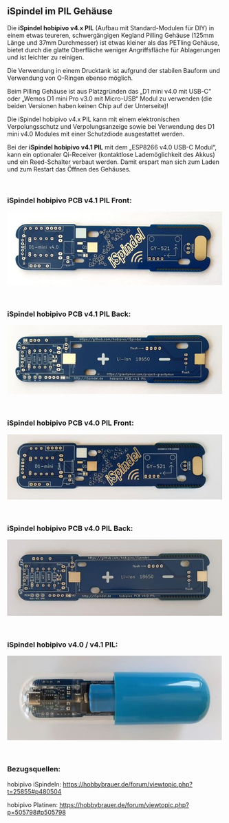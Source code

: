 ## iSpindel im PIL Gehäuse

Die **iSpindel hobipivo v4.x PIL** (Aufbau mit Standard-Modulen für DIY) in einem etwas teureren, schwergängigen Kegland Pilling Gehäuse (125mm Länge und 37mm Durchmesser) ist etwas kleiner als das PETling Gehäuse, bietet durch die glatte Oberfläche weniger Angriffsfläche für Ablagerungen und ist leichter zu reinigen.

Die Verwendung in einem Drucktank ist aufgrund der stabilen Bauform und Verwendung von O-Ringen ebenso möglich.

Beim Pilling Gehäuse ist aus Platzgründen das „D1 mini v4.0 mit USB-C“ oder „Wemos D1 mini Pro v3.0 mit Micro-USB“ Modul zu verwenden (die beiden Versionen haben keinen Chip auf der Unterseite)! 

Die iSpindel hobipivo v4.x PIL kann mit einem elektronischen Verpolungsschutz und Verpolungsanzeige sowie bei Verwendung des D1 mini v4.0 Modules mit einer Schutzdiode ausgestattet werden.

Bei der **iSpindel hobipivo v4.1 PIL** mit dem „ESP8266 v4.0 USB-C Modul“, kann ein optionaler Qi-Receiver (kontaktlose Lademöglichkeit des Akkus) und ein Reed-Schalter verbaut werden. Damit erspart man sich zum Laden und zum Restart das Öffnen des Gehäuses.


 &nbsp;

### iSpindel hobipivo PCB v4.1 PIL Front:

![Text](https://github.com/hobipivo/iSpindel/blob/main/-img/iSpindel_PCB-v4.1-PIL_Front-500.jpg "Bild")

&nbsp;

### iSpindel hobipivo PCB v4.1 PIL Back:

![Text](https://github.com/hobipivo/iSpindel/blob/main/-img/iSpindel_PCB-v4.1-PIL_Back-500.jpg "Bild")

&nbsp;

### iSpindel hobipivo PCB v4.0 PIL Front:

![Text](https://github.com/hobipivo/iSpindel/blob/main/-img/iSpindel_PCB-v4.0-PIL_Front-500.jpg "Bild")

&nbsp;

### iSpindel hobipivo PCB v4.0 PIL Back:

![Text](https://github.com/hobipivo/iSpindel/blob/main/-img/iSpindel_PCB-v4.0-PIL_Back-500.jpg "Bild")

&nbsp;

### iSpindel hobipivo v4.0 / v4.1 PIL:

![Text](https://github.com/hobipivo/iSpindel/blob/main/-img/iSpindel_hobipivo-v4.0-PIL-500.jpg "Bild")

&nbsp;
### Bezugsquellen:

hobipivo iSpindeln: https://hobbybrauer.de/forum/viewtopic.php?t=25855#p480504

hobipivo Platinen: https://hobbybrauer.de/forum/viewtopic.php?p=505798#p505798

